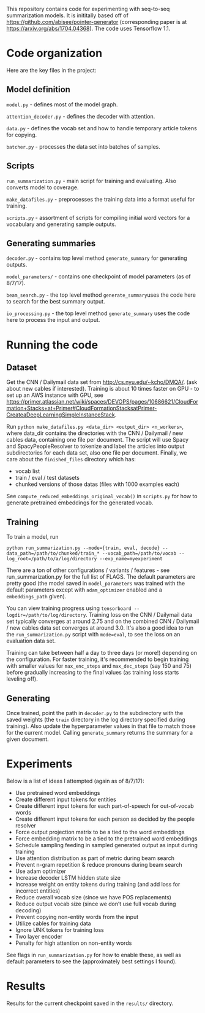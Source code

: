 This repository contains code for experimenting with seq-to-seq summarization models. It is inititally based off of https://github.com/abisee/pointer-generator (corresponding paper is at https://arxiv.org/abs/1704.04368). The code uses Tensorflow 1.1.

# Code organization

Here are the key files in the project:

## Model definition

`model.py` - defines most of the model graph.

`attention_decoder.py` - defines the decoder with attention.

`data.py` - defines the vocab set and how to handle temporary article tokens for copying.

`batcher.py` - processes the data set into batches of samples.

## Scripts
`run_summarization.py` - main script for training and evaluating. Also converts model to coverage.

`make_datafiles.py` - preprocesses the training data into a format useful for training.

`scripts.py` - assortment of scripts for compiling initial word vectors for a vocabulary and generating sample outputs.

## Generating summaries
`decoder.py` - contains top level method `generate_summary` for generating outputs.

`model_parameters/` - contains one checkpoint of model parameters (as of 8/7/17).

`beam_search.py` - the top level method `generate_summary`uses the code here to search for the best summary output.

`io_processing.py` - the top level method `generate_summary` uses the code here to process the input and output.

# Running the code

## Dataset

Get the CNN / Dailymail data set from http://cs.nyu.edu/~kcho/DMQA/. (ask about new cables if interested). Training is about 10 times faster on GPU - to set up an AWS instance with GPU, see https://primer.atlassian.net/wiki/spaces/DEVOPS/pages/10686621/CloudFormation+Stacks+at+Primer#CloudFormationStacksatPrimer-CreateaDeepLearningSimpleInstanceStack.

Run `python make_datafiles.py <data_dir> <output_dir> <n_workers>`, where data_dir contains the directories with the CNN / Dailymail / new cables data, containing one file per document. The script will use Spacy and SpacyPeopleResolver to tokenize and label the articles into output subdirectories for each data set, also one file per document. Finally, we care about the `finished_files` directory which has:

- vocab list
- train / eval / test datasets
- chunked versions of those datas (files with 1000 examples each)

See `compute_reduced_embeddings_original_vocab()` in `scripts.py` for how to generate pretrained embeddings for the generated vocab.

## Training

To train a model, run

```
python run_summarization.py --mode={train, eval, decode} --data_path=/path/to/chunked/train_* --vocab_path=/path/to/vocab --log_root=/path/to/a/log/directory --exp_name=myexperiment
```

There are a ton of other configurations / variants / features - see run_summarization.py for the full list of FLAGS. The default parameters are pretty good (the model saved in `model_parameters` was trained with the default parameters except with `adam_optimizer` enabled and a `embeddings_path` given).

You can view training progress using `tensorboard --logdir=/path/to/log/directory`. Training loss on the CNN / Dailymail data set typically converges at around 2.75 and on the combined CNN / Dailymail / new cables data set converges at around 3.0. It's also a good idea to run the `run_summarization.py` script with `mode=eval`, to see the loss on an evaluation data set.

Training can take between half a day to three days (or more!) depending on the configuration. For faster training, it's recommended to begin training with smaller values for `max_enc_steps` and `max_dec_steps` (say 150 and 75) before gradually increasing to the final values (as training loss starts leveling off).

## Generating

Once trained, point the path in `decoder.py` to the subdirectory with the saved weights (the `train` directory in the log directory specified during training). Also update the hyperparameter values in that file to match those for the current model. Calling `generate_summary` returns the summary for a given document.

# Experiments

Below is a list of ideas I attempted (again as of 8/7/17):

- Use pretrained word embeddings
- Create different input tokens for entities
- Create different input tokens for each part-of-speech for out-of-vocab words
- Create different input tokens for each person as decided by the people resolver
- Force output projection matrix to be a tied to the word embeddings
- Force embedding matrix to be a tied to the pretrained word embeddings
- Schedule sampling feeding in sampled generated output as input during training
- Use attention distribution as part of metric during beam search
- Prevent n-gram repetition & reduce pronouns during beam search
- Use adam optimizer
- Increase decoder LSTM hidden state size
- Increase weight on entity tokens during training (and add loss for incorrect entities)
- Reduce overall vocab size (since we have POS replacements)
- Reduce output vocab size (since we don’t use full vocab during decoding)
- Prevent copying non-entity words from the input
- Utilize cables for training data
- Ignore UNK tokens for training loss
- Two layer encoder
- Penalty for high attention on non-entity words

See flags in `run_summarization.py` for how to enable these, as well as default parameters to see the (approximately best settings I found).

# Results

Results for the current checkpoint saved in the `results/` directory.
